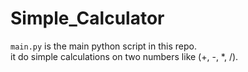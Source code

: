 # Simple_Calculator

`main.py` is the main python script in this repo. <br>
it do simple calculations on two numbers like (+, -, *, /).
